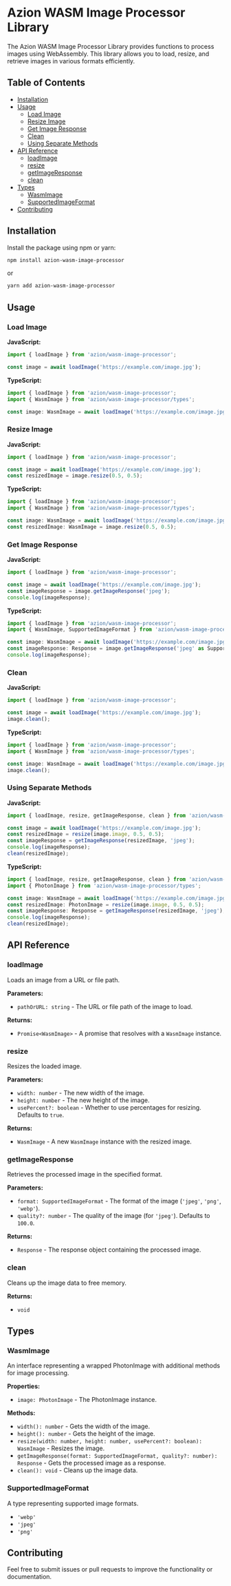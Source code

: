# Azion WASM Image Processor Library

The Azion WASM Image Processor Library provides functions to process images using WebAssembly. This library allows you to load, resize, and retrieve images in various formats efficiently.

## Table of Contents

- [Installation](#installation)
- [Usage](#usage)
  - [Load Image](#load-image)
  - [Resize Image](#resize-image)
  - [Get Image Response](#get-image-response)
  - [Clean](#clean)
  - [Using Separate Methods](#using-separate-methods)
- [API Reference](#api-reference)
  - [loadImage](#loadimage)
  - [resize](#resize)
  - [getImageResponse](#getimageresponse)
  - [clean](#clean)
- [Types](#types)
  - [WasmImage](#wasmimage)
  - [SupportedImageFormat](#supportedimageformat)
- [Contributing](#contributing)

## Installation

Install the package using npm or yarn:

```sh
npm install azion-wasm-image-processor
```

or

```sh
yarn add azion-wasm-image-processor
```

## Usage

### Load Image

**JavaScript:**

```javascript
import { loadImage } from 'azion/wasm-image-processor';

const image = await loadImage('https://example.com/image.jpg');
```

**TypeScript:**

```typescript
import { loadImage } from 'azion/wasm-image-processor';
import { WasmImage } from 'azion/wasm-image-processor/types';

const image: WasmImage = await loadImage('https://example.com/image.jpg');
```

### Resize Image

**JavaScript:**

```javascript
import { loadImage } from 'azion/wasm-image-processor';

const image = await loadImage('https://example.com/image.jpg');
const resizedImage = image.resize(0.5, 0.5);
```

**TypeScript:**

```typescript
import { loadImage } from 'azion/wasm-image-processor';
import { WasmImage } from 'azion/wasm-image-processor/types';

const image: WasmImage = await loadImage('https://example.com/image.jpg');
const resizedImage: WasmImage = image.resize(0.5, 0.5);
```

### Get Image Response

**JavaScript:**

```javascript
import { loadImage } from 'azion/wasm-image-processor';

const image = await loadImage('https://example.com/image.jpg');
const imageResponse = image.getImageResponse('jpeg');
console.log(imageResponse);
```

**TypeScript:**

```typescript
import { loadImage } from 'azion/wasm-image-processor';
import { WasmImage, SupportedImageFormat } from 'azion/wasm-image-processor/types';

const image: WasmImage = await loadImage('https://example.com/image.jpg');
const imageResponse: Response = image.getImageResponse('jpeg' as SupportedImageFormat);
console.log(imageResponse);
```

### Clean

**JavaScript:**

```javascript
import { loadImage } from 'azion/wasm-image-processor';

const image = await loadImage('https://example.com/image.jpg');
image.clean();
```

**TypeScript:**

```typescript
import { loadImage } from 'azion/wasm-image-processor';
import { WasmImage } from 'azion/wasm-image-processor/types';

const image: WasmImage = await loadImage('https://example.com/image.jpg');
image.clean();
```

### Using Separate Methods

**JavaScript:**

```javascript
import { loadImage, resize, getImageResponse, clean } from 'azion/wasm-image-processor';

const image = await loadImage('https://example.com/image.jpg');
const resizedImage = resize(image.image, 0.5, 0.5);
const imageResponse = getImageResponse(resizedImage, 'jpeg');
console.log(imageResponse);
clean(resizedImage);
```

**TypeScript:**

```typescript
import { loadImage, resize, getImageResponse, clean } from 'azion/wasm-image-processor';
import { PhotonImage } from 'azion/wasm-image-processor/types';

const image: WasmImage = await loadImage('https://example.com/image.jpg');
const resizedImage: PhotonImage = resize(image.image, 0.5, 0.5);
const imageResponse: Response = getImageResponse(resizedImage, 'jpeg');
console.log(imageResponse);
clean(resizedImage);
```

## API Reference

### loadImage

Loads an image from a URL or file path.

**Parameters:**

- `pathOrURL: string` - The URL or file path of the image to load.

**Returns:**

- `Promise<WasmImage>` - A promise that resolves with a `WasmImage` instance.

### resize

Resizes the loaded image.

**Parameters:**

- `width: number` - The new width of the image.
- `height: number` - The new height of the image.
- `usePercent?: boolean` - Whether to use percentages for resizing. Defaults to `true`.

**Returns:**

- `WasmImage` - A new `WasmImage` instance with the resized image.

### getImageResponse

Retrieves the processed image in the specified format.

**Parameters:**

- `format: SupportedImageFormat` - The format of the image (`'jpeg'`, `'png'`, `'webp'`).
- `quality?: number` - The quality of the image (for `'jpeg'`). Defaults to `100.0`.

**Returns:**

- `Response` - The response object containing the processed image.

### clean

Cleans up the image data to free memory.

**Returns:**

- `void`

## Types

### WasmImage

An interface representing a wrapped PhotonImage with additional methods for image processing.

**Properties:**

- `image: PhotonImage` - The PhotonImage instance.

**Methods:**

- `width(): number` - Gets the width of the image.
- `height(): number` - Gets the height of the image.
- `resize(width: number, height: number, usePercent?: boolean): WasmImage` - Resizes the image.
- `getImageResponse(format: SupportedImageFormat, quality?: number): Response` - Gets the processed image as a response.
- `clean(): void` - Cleans up the image data.

### SupportedImageFormat

A type representing supported image formats.

- `'webp'`
- `'jpeg'`
- `'png'`

## Contributing

Feel free to submit issues or pull requests to improve the functionality or documentation.
